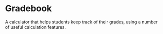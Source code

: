 # Gradebook
A calculator that helps students keep track of their grades, using a number of useful calculation features.
